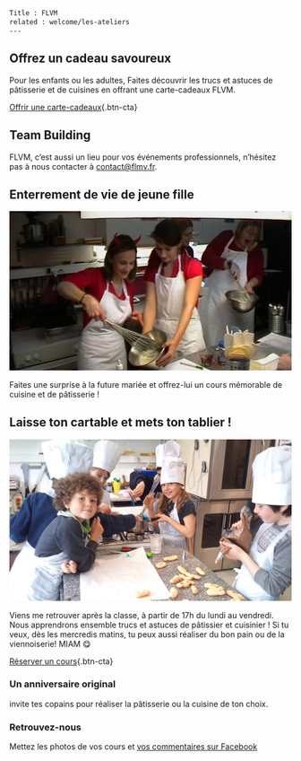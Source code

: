 	Title : FLVM
    related : welcome/les-ateliers
	---
## Offrez un cadeau savoureux
Pour les enfants ou les adultes, Faites découvrir les trucs et astuces de pâtisserie et de cuisines en offrant une carte-cadeaux FLVM.

[Offrir une carte-cadeaux](informations#tarifs-carte-cadeaux){.btn-cta}

## Team Building
FLVM, c’est aussi un lieu pour vos événements professionnels, n’hésitez pas à nous contacter à <contact@flmv.fr>. 

## Enterrement de vie de jeune fille
![Enterrement de vie de jeune fille](welcome/images/enterrement-de-vie-de-jf.jpg)

Faites une surprise à la future mariée et offrez-lui un cours mémorable de cuisine et de pâtisserie !

## Laisse ton cartable et mets ton tablier&nbsp;!
![les petites toques](cours/images/les-petites-toques.jpg)

Viens me retrouver après la classe, à partir de 17h du lundi au vendredi. Nous apprendrons ensemble trucs et astuces de pâtissier et cuisinier ! 
Si tu veux, dès les mercredis matins, tu peux aussi réaliser du bon pain ou de la viennoiserie! MIAM 😋


[Réserver un cours](planning){.btn-cta}

### Un anniversaire original
invite tes copains pour réaliser la pâtisserie ou la cuisine de ton choix.

### Retrouvez-nous
Mettez les photos de vos cours et [vos commentaires sur Facebook](https://www.facebook.com/flvm.cours/)
